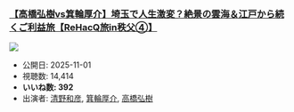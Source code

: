 ### [【高橋弘樹vs箕輪厚介】埼玉で人生激変？絶景の雲海＆江戸から続くご利益旅【ReHacQ旅in秩父④】](https://www.youtube.com/watch?v=38mpQvBSz5c)
[![](https://img.youtube.com/vi/38mpQvBSz5c/sddefault.jpg)](https://www.youtube.com/watch?v=38mpQvBSz5c)
-   公開日: 2025-11-01
-   視聴数: 14,414
-   **いいね数: 392**
-   出演者: [清野和彦](/rehacq_fan/people/清野和彦 "wikilink"), [箕輪厚介](/rehacq_fan/people/箕輪厚介 "wikilink"), [高橋弘樹](/rehacq_fan/people/高橋弘樹 "wikilink")
